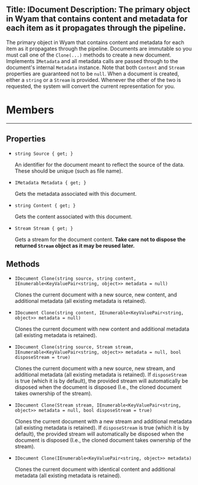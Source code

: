 Title: IDocument
Description: The primary object in Wyam that contains content and metadata for each item as it propagates through the pipeline.
---
The primary object in Wyam that contains content and metadata for each item as it propagates through the pipeline. Documents are immutable so you must call one of the `Clone(...)` methods to create a new document. Implements `IMetadata` and all metadata calls are passed through to the document's internal `Metadata` instance. Note that both `Content` and `Stream` properties are guaranteed not to be `null`. When a document is created, either a `string` or a `Stream` is provided. Whenever the other of the two is requested, the system will convert the current representation for you.

# Members
---
## Properties

  - `string Source { get; }`
  
    An identifier for the document meant to reflect the source of the data. These should be unique (such as file name).
  
  - `IMetadata Metadata { get; }`
  
    Gets the metadata associated with this document.
  
  - `string Content { get; }`
  
    Gets the content associated with this document.
    
  - `Stream Stream { get; }`
  
    Gets a stream for the document content. **Take care not to dispose the returned `Stream` object as it may be reused later.**
  
## Methods
  
  - `IDocument Clone(string source, string content, IEnumerable<KeyValuePair<string, object>> metadata = null)`
  
    Clones the current document with a new source, new content, and additional metadata (all existing metadata is retained).
    
  - `IDocument Clone(string content, IEnumerable<KeyValuePair<string, object>> metadata = null)`
  
    Clones the current document with new content and additional metadata (all existing metadata is retained).
    
  - `IDocument Clone(string source, Stream stream, IEnumerable<KeyValuePair<string, object>> metadata = null, bool disposeStream = true)`
  
    Clones the current document with a new source, new stream, and additional metadata (all existing metadata is retained). If `disposeStream` is true (which it is by default), the provided stream will automatically be disposed when the document is disposed (I.e., the cloned document takes ownership of the stream).
    
  - `IDocument Clone(Stream stream, IEnumerable<KeyValuePair<string, object>> metadata = null, bool disposeStream = true)`
  
    Clones the current document with a new stream and additional metadata (all existing metadata is retained). If `disposeStream` is true (which it is by default), the provided stream will automatically be disposed when the document is disposed (I.e., the cloned document takes ownership of the stream).
  
  - `IDocument Clone(IEnumerable<KeyValuePair<string, object>> metadata)`
  
    Clones the current document with identical content and additional metadata (all existing metadata is retained).
    